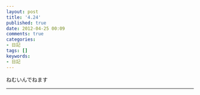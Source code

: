 ```yaml
---
layout: post
title: '4.24'
published: true
date: 2012-04-25 00:09
comments: true
categories:
- 日記
tags: []
keywords:
- 日記
---
```

ねむいんでねます

---

